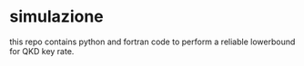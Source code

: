 # simulazione
this repo contains python and fortran code to perform a reliable lowerbound for QKD key rate.
